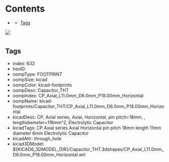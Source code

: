 



Contents
========

* [](#)
	* [Tags](#tags)
  
![][im]
# 

## Tags

- index: 632
- hexID: 
- oompType: FOOTPRINT
- oompSize: kicad
- oompColor: kicad-footprints
- oompDesc: Capacitor_THT
- oompIndex: CP_Axial_L11.0mm_D6.0mm_P18.00mm_Horizontal
- oompName: kicad-footprints/Capacitor_THT/CP_Axial_L11.0mm_D6.0mm_P18.00mm_Horizontal
- kicadDesc: CP, Axial series, Axial, Horizontal, pin pitch=18mm, , length*diameter=11*6mm^2, Electrolytic Capacitor
- kicadTags: CP Axial series Axial Horizontal pin pitch 18mm  length 11mm diameter 6mm Electrolytic Capacitor
- kicadAttr: through_hole
- kicad3DModel: ${KICAD6_3DMODEL_DIR}/Capacitor_THT.3dshapes/CP_Axial_L11.0mm_D6.0mm_P18.00mm_Horizontal.wrl



[im]: image.png

